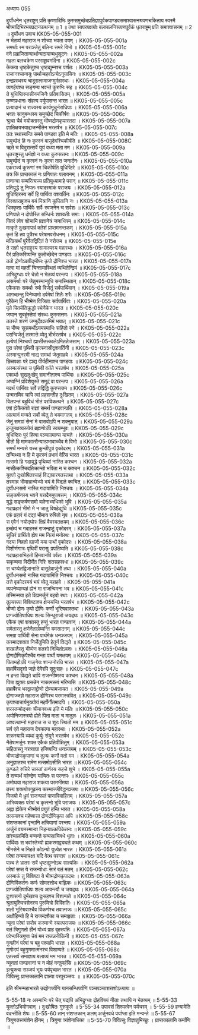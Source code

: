 अध्यायः 055

दुर्योधनेन धृतराष्ट्रम् प्रति कृष्णादिभिः कुरुसमुच्छेदप्रतिज्ञापूर्वकपाण्डवसमाश्वासनश्रवणचकिताय स्वस्मै भीष्मादिभिरभयप्रदानकथनम् ॥ 1 ॥ तथा स्वपरपक्षयोः बलाबलनिरूपणपूर्वकं धृतराष्ट्रम् प्रति समाश्वासनम् ॥ 2 ॥
दुर्योधन उवाच 	KK05-05-055-001  
न भेतव्यं महाराज न शोच्या भवता वयम् ।	KK05-05-055-001a  
समर्थाः स्म पराञ्जेतुं बलिनः समरे विभो ॥	KK05-05-055-001c  
वने प्रव्राजितान्पार्थान्यदायान्मधुसूदनः ।	KK05-05-055-002a  
महता बलचक्रेण परराष्ट्रावमर्दिना ॥	KK05-05-055-002c  
केकया धृष्टकेतुश्च धृष्टद्युम्नश्च पार्षतः ।	KK05-05-055-003a  
राजानश्चान्वयुः पार्थान्बहवोऽन्येऽनुयायिनः ॥	KK05-05-055-003c  
इन्द्रप्रस्थस्य चादूरात्समाजग्मुर्महारथाः ।	KK05-05-055-004a  
व्यगर्हयंश्च सङ्गम्य भवन्तं कुरुभिः सह ॥	KK05-05-055-004c  
ते युधिष्ठिरमासीनमजिनैः प्रतिवासितम् ।	KK05-05-055-005a  
कृष्णप्रधानाः संहत्य पर्युपासन्त भारत ॥	KK05-05-055-005c  
प्रत्यादानं च राज्यस्य कार्यमूचुर्नराधिपाः ।	KK05-05-055-006a  
भवतः सानुबन्धस्य समुच्छेदं चिकीर्षवः ॥	KK05-05-055-006c  
श्रुत्वा चैवं मयोक्तास्तु भीष्मद्रोणकृपास्तदा ।	KK05-05-055-007a  
ज्ञातिक्षयभयाद्राजन्भीतेन भरतर्षभ ॥	KK05-05-055-007c  
ततः स्थास्यन्ति समये पाण्डवा इति मे मतिः ।	KK05-05-055-008a  
समुच्छेदं हि नः कृत्स्नं वासुदेवश्चिकीर्षति ॥	KK05-05-055-008C  
ऋते च विदुरात्सर्वे यूयं वध्या मता मम ।	KK05-05-055-009a  
धृतराष्ट्रस्तु धर्मज्ञो न वध्यः कुरुसत्तमः ॥	KK05-05-055-009c  
समुच्छेदं च कृत्स्नं नः कृत्वा तात जनार्दनः ।	KK05-05-055-010a  
एकराज्यं कुरूणां स्म चिकीर्षति युधिष्ठिरे ॥	KK05-05-055-010c  
तत्र किं प्राप्तकालं नः प्रणिपातः पलायनम् ।	KK05-05-055-011a  
प्राणान्वा सम्परित्यज्य प्रतियुध्यामाहे परान् ॥	KK05-05-055-011c  
प्रतियुद्धे तु नियतः स्यादस्माकं पराजयः ।	KK05-05-055-012a  
युधिष्ठिरस्य सर्वे हि पार्थिवा वशवर्तिनः ॥	KK05-05-055-012c  
विरक्तराष्ट्राश्च वयं मित्राणि कुपितानि नः ।	KK05-05-055-013a  
धिक्कृताः पार्थिवैः सर्वैः स्वजनेन च सर्वशः ॥	KK05-05-055-013c  
प्रणिपाते न दोषोस्ति सन्धिर्नः शाश्वतीः समाः ।	KK05-05-055-014a  
पितरं त्वेव शोचामि प्रज्ञानेत्रं जनाधिपम् ॥	KK05-05-055-014c  
मत्कृते दुःखमापन्नं क्लेशं प्राप्तमनन्तकम् ।	KK05-05-055-015a  
कृतं हि तव पुत्रैश्च परेषामवरोधनम् ।	KK05-05-055-015c  
मत्प्रियार्थं पुरैवैतद्विदितं ते नरोत्तम ॥	KK05-05-055-015e  
ते राज्ञो धृतराष्ट्रस्य सामात्यस्य महारथाः ।	KK05-05-055-016a  
वैरं प्रतिकरिष्यन्ति कुलोच्छेदेन पाण्डवाः ॥	KK05-05-055-016c  
ततो द्रोणोऽब्रवीद्भीष्मः कृपो द्रौणिश्च भारत ।	KK05-05-055-017a  
मत्वा मां महतीं चिन्तामास्थितं व्यथितेन्द्रियं ॥	KK05-05-055-017c  
अभिद्रुग्धाः परे चेन्नो न भेतव्यं परन्तप ।	KK05-05-055-018a  
असमर्थाः परे जेतुमस्मान्युधि समास्थितान् ॥	KK05-05-055-018c  
एकैकशः समर्थाः स्मो विजेतुं सर्वपार्थिवान् ।	KK05-05-055-019a  
आगच्छन्तु विनेष्यामो दर्पमेषां शितैः शरैः ॥	KK05-05-055-019c  
पुरैकेन हि भीष्मेण विजिताः सर्वपार्थिवाः ।	KK05-05-055-020a  
मृते पितर्यतिक्रुद्धो रथेनैकेन भारत ॥	KK05-05-055-020c  
जघान सुबहूंस्तेषां संरब्धः कुरुसत्तमः ।	KK05-05-055-021a  
ततस्ते शरणं जग्मुर्देवव्रतमिमं भयात् ॥	KK05-05-055-021c  
स भीष्मः सुसमर्थोऽयमस्माभिः सहितो रणे ।	KK05-05-055-022a  
परान्विजेतुं तस्मात्ते व्येतु भीर्भरतर्षभ ॥	KK05-05-055-022c  
इत्येषां निश्चयो ह्यासीत्तत्कालेऽमिततेजसाम् ।	KK05-05-055-023a  
पुरा परेषां पृथिवी कृत्स्नासीद्वशवर्तिनी ॥	KK05-05-055-023c  
अस्मान्पुनरमी नाद्य समर्था जेतुमाहवे ।	KK05-05-055-024a  
छिन्नपक्षाः परे ह्यद्य वीर्यहीनाश्च पाण्डवाः ॥	KK05-05-055-024c  
अस्मत्संस्था च पृथिवी वर्तते भरतर्षभ ।	KK05-05-055-025a  
एकार्थाः सुखदुःखेषु समानीताश्च पार्थिवाः ॥	KK05-05-055-025c  
अप्यग्निं प्रविशेयुस्ते समुद्रं वा परन्तप ।	KK05-05-055-026a  
मदर्थं पार्थिवाः सर्वे तद्विद्धि कुरुसत्तम ॥	KK05-05-055-026c  
उन्मत्तमिव चापि त्वां प्रहसन्तीह दुःखितम् ।	KK05-05-055-027a  
विलपन्तं बहुविधं भीतं परविकत्थने ॥	KK05-05-055-027c  
एषां ह्येकैकशो राज्ञां समर्थं पाण्डवान्प्रति ।	KK05-05-055-028a  
आत्मानं मन्यते सर्वो व्येतु ते भयमागतम् ॥	KK05-05-055-028c  
जेतुं समग्रां सेनां मे वासवोऽपि न शक्नुयात् ।	KK05-05-055-029a  
हन्तुमक्षय्यरूपेयं ब्रह्मणोऽपि स्वयम्भुवः ॥	KK05-05-055-029c  
युधिष्ठिरः पुरं हित्वा पञ्चग्रामान्स याचते ।	KK05-05-055-030a  
भीतो हि मामकात्सैन्यात्प्रभावाच्चैव मे विभो ॥	KK05-05-055-030c  
समर्थं मन्यसे यच्च कुन्तीपुत्रं वृकोदरम् ।	KK05-05-055-031a  
तन्मिथ्या न हि मे कृत्स्नं प्रभावं वेत्सि भारत ॥	KK05-05-055-031c  
मत्समो हि गदायुद्धे पृथिव्यां नास्ति कश्चन ।	KK05-05-055-032a  
नासीत्कश्चिदतिक्रान्तो भविता न च कश्चन ॥	KK05-05-055-032c  
युक्तो दुःखोषितश्चाहं विद्यापारगतस्तथा ।	KK05-05-055-033a  
तस्मान्न भीमान्नान्येभ्यो भयं मे विद्यते क्वचित् ॥	KK05-05-055-033c  
दुर्योधनसमो नास्ति गदायामिति निश्चयः ।	KK05-05-055-034a  
सङ्कर्षणस्य भवने यत्तदैनमुपावसम् ।	KK05-05-055-034c  
युद्धे सङ्कर्षणसमो बलेनाभ्यधिको भुवि ।	KK05-05-055-035a  
गदाप्रहारं भीमो मे न जातु विषहेद्युधि ॥	KK05-05-055-035c  
एकं प्रहारं यं दद्यां भीमाय रुषितो नृप ।	KK05-05-055-036a  
स एवैनं नयोद्घोरः क्षिप्रं वैवस्वतक्षयम् ॥	KK05-05-055-036c  
इच्छेयं च गदाहस्तं राजन्द्रष्टुं वृकोदरम् ।	KK05-05-055-037a  
सुचिरं प्रार्थितो ह्येष मम नित्यं मनोरथः ॥	KK05-05-055-037c  
गदया निहतो ह्याजौ मया पार्थो वृकोदरः ।	KK05-05-055-038a  
विशीर्णगात्रः पृथिवीं परासुः प्रपतिष्यति ॥	KK05-05-055-038c  
गदाप्रहाराभिहतो हिमवानपि पर्वतः ।	KK05-05-055-039a  
सकृन्मया विदीर्येत गिरिः शतसहस्रधा ॥	KK05-05-055-039c  
स चाप्येतद्विजानाति वासुदेवार्जुनौ तथा ।	KK05-05-055-040a  
दुर्योधनसमो नास्ति गदायामिति निश्चयः ॥	KK05-05-055-040c  
तत्ते वृकोदरमयं भयं व्येतु महाहवे ।	KK05-05-055-041a  
व्यपनेष्याम्यहं ह्येनं मा राजन्विमना भव ॥	KK05-05-055-041c  
तस्मिन्मया हते क्षिप्रमर्जुनं बहवो रथाः ।	KK05-05-055-042a  
तुल्यरूपा विशिष्टाश्च क्षेप्स्यन्ति भरतर्षभ ॥	KK05-05-055-042c  
भीष्मो द्रोणः कृपो द्रौणिः कर्णो भूरिश्रवास्तथा ।	KK05-05-055-043a  
प्राग्ज्योतिषाधिपः शल्यः सिन्धुराजो जयद्रथः ॥	KK05-05-055-043c  
एकैक एषां शक्तस्तु हन्तुं भारत पाण्डवान् ।	KK05-05-055-044a  
समेतास्तु क्षणेनैतान्नेष्यन्ति यमसादनम् ॥	KK05-05-055-044c  
समग्रा पार्थिवी सेना पार्थमेकं धनञ्जयम् ।	KK05-05-055-045a  
कस्मादशक्ता निर्जेतुमिति हेतुर्न विद्यते ॥	KK05-05-055-045c  
शरव्रातैस्तु भीष्मेण शतशो निचितोऽवशः ।	KK05-05-055-046a  
द्रोणद्रौणिकृपैश्चैव गन्ता पार्थो यमक्षयम् ॥	KK05-05-055-046c  
पितामहोऽपि गाङ्गेयः शान्तनोरधि भारत ।	KK05-05-055-047a  
ब्रह्मर्षिसदृशो जज्ञे देवैरपि सुदुःसहः ॥	KK05-05-055-047c  
न हन्ता विद्यते चापि राजन्भीष्मस्य कश्चन ।	KK05-05-055-048a  
पित्रा ह्युक्तः प्रसन्नेन नाकामस्त्वं मरिष्यसि ॥	KK05-05-055-048c  
ब्रह्मर्षेश्च भरद्वाजाद्द्रोणो द्रोण्यामजायत ।	KK05-05-055-049a  
द्रोणाज्जज्ञे महाराज द्रौणिश्च परमास्त्रवित् ॥	KK05-05-055-049c  
कृपश्चाचार्यमुख्योयं महर्षेर्गौतमादपि ।	KK05-05-055-050a  
शरस्तम्बोद्भवः श्रीमानवध्य इति मे मतिः ॥	KK05-05-055-050c  
अयोनिजास्त्रयो ह्येते पिता माता च मातुलः ।	KK05-05-055-051a  
अश्वत्थाम्नो महाराज स च शूरः स्थितो मम ॥	KK05-05-055-051c  
सर्व एते महाराज देवकल्पा महारथाः ।	KK05-05-055-052a  
शक्रस्यापि व्यथां कुर्युः संयुगे भरतर्षभ ॥	KK05-05-055-052c  
नैतेषामर्जुनः शक्त एकैकं प्रतिवीक्षितुम् ।	KK05-05-055-053a  
सहितास्तु नरव्याघ्रा हनिष्यन्ति धनञ्जयम् ॥	KK05-05-055-053c  
भीष्माद्रोणकृपाणां च तुल्यः कर्णो मतो मम ।	KK05-05-055-054a  
अनुज्ञातश्च रामेण मत्समोऽसीति भारत ॥	KK05-05-055-054c  
कुण्डले रुचिरे चास्तां कर्णस्य सहजे शुभे ।	KK05-05-055-055a  
ते शच्यर्थं महेन्द्रेण याचितः स परन्तपः ॥	KK05-05-055-055c  
अमोघया महाराज शक्त्या परमभीमया ।	KK05-05-055-056a  
तस्य शक्त्योपगूढस्य कस्माज्जीवेद्धनञ्जयः ॥	KK05-05-055-056c  
विजयो मे ध्रुवं राजन्फलं पाणाविवाहितम् ।	KK05-05-055-057a  
अभिव्यक्तः परेषां च कृत्स्नो भुवि पराजयः ।	KK05-05-055-057c  
अह्ना ह्येकेन भीष्मोयं प्रयुतं हन्ति भारत ।	KK05-05-055-058a  
तत्समाश्च महेष्वासा द्रोणद्रौणिकृपा अपि ॥	KK05-05-055-058c  
संशप्तकानां वृन्दानि क्षत्रियाणां परन्तप ।	KK05-05-055-059a  
अर्जुनं वयमस्मान्वा निहन्यात्कपिकेतनः ॥	KK05-05-055-059c  
तांश्चालमिति मन्यन्ते सव्यसाचिवधे धृताः ।	KK05-05-055-060a  
पार्थिवाः स भवांस्तेभ्यो ह्यकस्माद्व्यथते कथम् ॥	KK05-05-055-060c  
भीमसेने च निहते कोऽन्यो युध्येत भारत ।	KK05-05-055-061a  
परेषां तन्ममाचक्ष्व यदि वेत्थ परन्तप ॥	KK05-05-055-061c  
पञ्च ते भ्रातरः सर्वे धृष्टद्युम्नोऽथ सात्यकिः ।	KK05-05-055-062a  
परेषां सप्त ये राजन्योधाः सारं बलं मतम् ॥	KK05-05-055-062c  
अस्माकं तु विशिष्टा ये भीष्मद्रोणकृपादयः ।	KK05-05-055-063a  
द्रौणिर्विकर्तनः कर्णः सोमदत्तोथ बाह्लिकः ॥	KK05-05-055-063c  
प्राग्ज्योतिषाधिपः शल्य आवन्त्यौ च जयद्रथः ।	KK05-05-055-064a  
दुःशासनो दुर्मखश्च दुःसहश्च विशाम्पते ॥	KK05-05-055-064c  
श्रुतायुश्चित्रसेनश्च पुरुमित्रो विविंशतिः ।	KK05-05-055-065a  
शलो भूरिश्रवाश्चैव विकर्णश्च तवात्मजः ॥	KK05-05-055-065c  
अक्षौहिण्यो हि मे राजन्दशैका च समाहृताः ।	KK05-05-055-066a  
न्यूना परेषां सप्तैव कस्मान्मे स्यात्पराजयः ॥	KK05-05-055-066c  
बलं त्रिगुणतो हीनं योध्यं प्राह बृहस्पतिः ।	KK05-05-055-067a  
परेभ्यस्त्रिगुणा चेयं मम राजन्ननीकिनी ॥	KK05-05-055-067c  
गुणहीनं परेषां च बहु पश्यामि भारत ।	KK05-05-055-068a  
गुणोदयं बहुगुणमात्मनश्च विशाम्पते ॥	KK05-05-055-068c  
एतत्सर्वं समाज्ञाय बलाग्र्यं मम भारत ।	KK05-05-055-069a  
न्यूनतां पाण्डवानां च न मोहं गन्तुमर्हसि ॥	KK05-05-055-069c  
इत्युक्त्वा सञ्जयं भूयः पर्यपृच्छत भारत ।	KK05-05-055-070a  
विवित्सुः प्राप्तकालानि ज्ञात्वा परपुरञ्जयः ॥ ॥	KK05-05-055-070c  

इति श्रीमन्महाभारते उद्योगपर्वणि यानसन्धिपर्वणि पञ्चपञ्चाशत्तशोऽध्यायः ॥

5-55-18 नः अस्माभिः परे चेत् यद्यपि अभिद्रुग्धाः द्रोहविषयं नीताः तथापि न भेतव्यम् ॥ 5-55-33 युक्तोऽभियोगवान् । दुःखोषितः गुरुकुले ॥ 5-55-34 उपावसं शिश्यत्वेन पर्यचरम् । 5-55-59 हन्यामेति वदन्तीति शेषः ॥ 5-55-60 तान् संशप्तकान् अलम् अर्जुनवधे पर्याप्ता इति मन्यन्ते ॥ 5-55-67 त्रिगुणतस्त्र्यंशेन हीनम् । त्रिगुणा त्र्यंशेनाधिका ॥ 5-55-70 विवित्सुः विज्ञातुमिच्छुः । प्राप्तकालानि कर्माणि ॥ 
